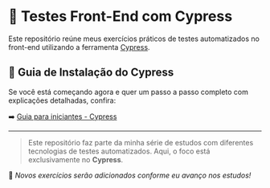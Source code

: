 # 🧪 Testes Front-End com Cypress

Este repositório reúne meus exercícios práticos de testes automatizados no front-end utilizando a ferramenta [Cypress](https://www.cypress.io/).

## 📖 Guia de Instalação do Cypress

Se você está começando agora e quer um passo a passo completo com explicações detalhadas, confira:

➡️ [Guia para iniciantes - Cypress](./guia-cypress.md)

---

> Este repositório faz parte da minha série de estudos com diferentes tecnologias de testes automatizados. Aqui, o foco está exclusivamente no **Cypress**.

📌 *Novos exercícios serão adicionados conforme eu avanço nos estudos!*
